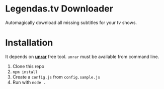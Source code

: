 # Legendas.tv Downloader

Automagically download all missing subtitles for your tv shows.

# Installation

It depends on [**unrar**](http://www.rarlab.com/rar_add.htm) free tool. `unrar` must be available from command line.

1. Clone this repo
1. `npm install`
1. Create a `config.js` from `config.sample.js`
1. Run with `node .`